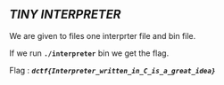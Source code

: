 ## ***TINY INTERPRETER***

We are given to files one interprter file and bin file.

If we run **``./interpreter``** bin we get the flag.

Flag : ***``dctf{Interpreter_written_in_C_is_a_great_idea}``***
